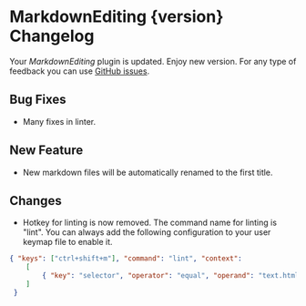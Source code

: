 # MarkdownEditing {version} Changelog

Your _MarkdownEditing_ plugin is updated. Enjoy new version. For any type of
feedback you can use [GitHub issues][issues].

## Bug Fixes

* Many fixes in linter.

## New Feature

* New markdown files will be automatically renamed to the first title.

## Changes

* Hotkey for linting is now removed. The command name for linting is "lint".
You can always add the following configuration to your user keymap file to
enable it.

```json
{ "keys": ["ctrl+shift+m"], "command": "lint", "context":
    [
        { "key": "selector", "operator": "equal", "operand": "text.html.markdown", "match_all": true }
    ]
 }
```

[issues]: https://github.com/SublimeText-Markdown/MarkdownEditing/issues
